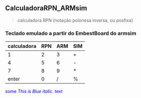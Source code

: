 ## CalculadoraRPN_ARMsim
> calculadora RPN (notação polonesa inversa, ou posfixa)

### Teclado emulado a partir do EmbestBoard do armsim


|calculadora|RPN|ARM|SIM|
|-------|---|---|---|
| 1     | 2 | 3 | + |
| 4     | 5 | 6 | - |
| 7     | 8 | 9 | * |
| enter | 0 | / | % |


<span style="color:blue">some *This is Blue italic.* text</span>

